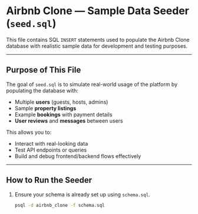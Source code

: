 # Airbnb Clone — Sample Data Seeder (`seed.sql`)

This file contains SQL `INSERT` statements used to populate the Airbnb Clone database with realistic sample data for development and testing purposes.

---

## Purpose of This File

The goal of `seed.sql` is to simulate real-world usage of the platform by populating the database with:

- Multiple **users** (guests, hosts, admins)
- Sample **property listings**
- Example **bookings** with payment details
- **User reviews** and **messages** between users

This allows you to:
- Interact with real-looking data
- Test API endpoints or queries
- Build and debug frontend/backend flows effectively

---

## How to Run the Seeder

1. Ensure your schema is already set up using `schema.sql`.
   ```bash
   psql -d airbnb_clone -f schema.sql
